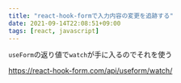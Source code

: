 ```yaml
---
title: "react-hook-formで入力内容の変更を追跡する"
date: 2021-09-14T22:08:51+09:00
tags: [react, javascript]
---
```


`useForm`の返り値で`watch`が手に入るのでそれを使う

https://react-hook-form.com/api/useform/watch/
